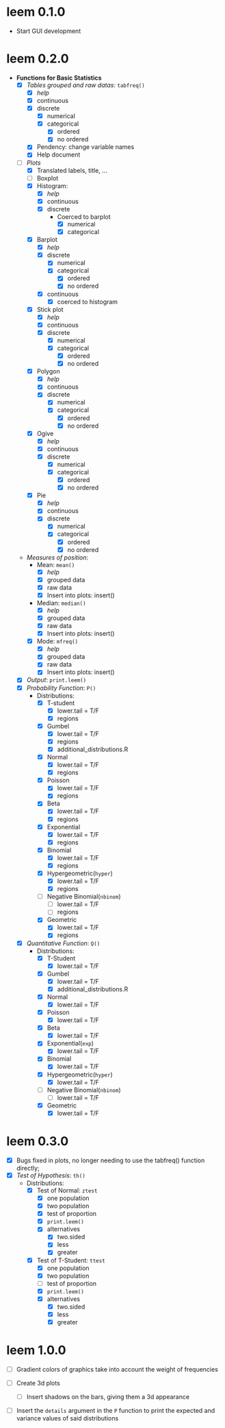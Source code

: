 # leem 0.1.0

- Start GUI development

# leem 0.2.0

- **Functions for Basic Statistics**
  - [X] *Tables grouped and raw datas*: `tabfreq()`
    - [X] *help*   
    - [X] continuous
    - [X] discrete
      - [X] numerical
      - [X] categorical 
        - [X] ordered
        - [X] no ordered
    - [X] Pendency: change variable names
    - [X] Help document
  - [ ] *Plots*
    - [X] Translated labels, title, ...
    - [ ] Boxplot
    - [X] Histogram:
      - [X] *help* 
      - [X] continuous
      - [X] discrete
        - Coerced to barplot
          - [X] numerical
          - [X] categorical
    - [X] Barplot
      - [X] *help*   
      - [X] discrete
        - [X] numerical
        - [X] categorical
          - [X] ordered
          - [X] no ordered
      - [X] continuous
        - [X] coerced to histogram
    - [X] Stick plot
      - [X] *help*  
      - [X] continuous
      - [X] discrete
        - [X] numerical
        - [X] categorical
          - [X] ordered
          - [X] no ordered
    - [X] Polygon
      - [X] *help* 
      - [X] continuous
      - [X] discrete
        - [X] numerical
        - [X] categorical 
          - [X] ordered
          - [X] no ordered
    - [X] Ogive
      - [X] *help* 
      - [X] continuous
      - [X] discrete
        - [X] numerical
        - [X] categorical 
          - [X] ordered
          - [X] no ordered
    - [X] Pie
      - [X] *help* 
      - [X] continuous
      - [X] discrete
        - [X] numerical
        - [X] categorical 
          - [X] ordered
          - [X] no ordered
  - *Measures of position*:
    - Mean: `mean()`
      - [X] *help* 
      - [X] grouped data
      - [X] raw data
      - [X] Insert into plots: insert()
    - Median: `median()`
       - [X] *help* 
       - [X] grouped data
       - [X] raw data
       - [X] Insert into plots: insert()
    -  [X] Mode: `mfreq()`
      - [X] *help* 
      - [X] grouped data
      - [X] raw data
      - [X] Insert into plots: insert()
  - [X] *Output*: `print.leem()` 
  - [X] *Probability Function*: `P()`
    - Distributions:
      - [X] T-student
        - [X] lower.tail = T/F
        - [X] regions
      - [X] Gumbel
        - [X] lower.tail = T/F
        - [X] regions
        - [X] additional_distributions.R
      - [X] Normal
        - [X] lower.tail = T/F
        - [X] regions
      - [X] Poisson
        - [X] lower.tail = T/F
        - [X] regions
      - [X] Beta
        - [X] lower.tail = T/F
        - [X] regions
      - [X] Exponential
        - [X] lower.tail = T/F
        - [X] regions
      - [X] Binomial
        - [X] lower.tail = T/F
        - [X] regions
      - [X] Hypergeometric(`hyper`)
        - [X] lower.tail = T/F
        - [X] regions
      - [ ] Negative Binomial(`nbinom`)
        - [ ] lower.tail = T/F
        - [ ] regions
      - [X] Geometric
        - [X] lower.tail = T/F
        - [X] regions
  - [X] *Quantitative Function*: `Q()`
    - Distributions:
      - [X] T-Student
          - [X] lower.tail = T/F
      - [X] Gumbel
          - [X] lower.tail = T/F
          - [X] additional_distributions.R
      - [X] Normal
          - [X] lower.tail = T/F
      - [X] Poisson
          - [X] lower.tail = T/F
      - [X] Beta
          - [X] lower.tail = T/F
      - [X] Exponential(`exp`)
          - [X] lower.tail = T/F
      - [X] Binomial
          - [X] lower.tail = T/F
      - [X] Hypergeometric(`hyper`)
          - [X] lower.tail = T/F
      - [ ] Negative Binomial(`nbinom`)
          - [ ] lower.tail = T/F
      - [X] Geometric
          - [X] lower.tail = T/F
# leem 0.3.0
  - [X] Bugs fixed in plots, no longer needing to use the tabfreq() function directly;
  - [X] *Test of Hypothesis*: `th()`
    - Distributions:
      - [X] Test of Normal: `ztest`
        - [X] one population
        - [X] two population
        - [X] test of proportion
        - [X] `print.leem()`
        - [X] alternatives
          - [X] two.sided
          - [X] less
          - [X] greater
      - [X] Test of T-Student: `ttest`
        - [X] one population
        - [X] two population
        - [ ] test of proportion
        - [X] `print.leem()`
        - [X] alternatives
          - [X] two.sided
          - [X] less
          - [X] greater

# leem 1.0.0

- [ ] Gradient colors of graphics take into account the weight of frequencies
- [ ] Create 3d plots 
  - [ ] Insert shadows on the bars, giving them a 3d appearance
- [ ] Insert the `details` argument in the `P` function to print the expected and variance values of said distributions

